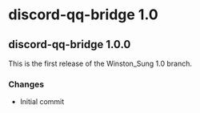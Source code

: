 # discord-qq-bridge 1.0

## discord-qq-bridge 1.0.0

This is the first release of the Winston_Sung 1.0 branch.

### Changes

* Initial commit
